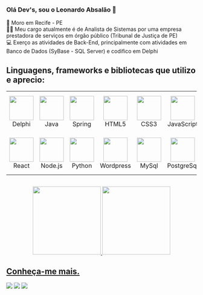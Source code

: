 ### Olá Dev's, sou o Leonardo Absalão 👋


:pushpin: Moro em Recife - PE<br>
🧑‍💼 Meu cargo atualmente é de Analista de Sistemas por uma empresa prestadora de serviços em órgão público (Tribunal de Justiça de PE)<br> 
:computer: Exerço as atividades de Back-End, principalmente com atividades em Banco de Dados (SyBase - SQL Server) e codifico em Delphi<br>

## Linguagens, frameworks e bibliotecas que utilizo e aprecio:
<table>
  <tbody>
    <tr>
      <td width="25%" align="center">
        <img height="64px" src="https://img.icons8.com/color/48/000000/delphi-ide.png">
        <br>
        <span>Delphi</span>
      </td> 
      <td width="25%" align="center">
        <img height="64px" src="https://img.icons8.com/color/48/000000/java-coffee-cup-logo.png">
        <br>
        <span>Java</span>
      </td>
      <td width="25%" align="center">
        <img height="64px" src="https://img.icons8.com/color/48/000000/spring-logo.png">
        <br>
        <span>Spring<span>
      </td>
      <td width="25%" align="center">
        <img height="64px" src="https://img.icons8.com/color/48/000000/html-5.png">
        <br>
        <span>HTML5</span>
      </td>
      <td width="25%" align="center">
        <img height="64px" src="https://img.icons8.com/color/48/000000/css3.png">
        <br>
        <span>CSS3</span>
      </td>
      <td width="25%" align="center">
        <img height="64px" src="https://img.icons8.com/color/48/000000/javascript.png">
        <br>
        <span>JavaScript</span>
      </td>
      <td width="25%" align="center">
        <img height="64px" src="https://img.icons8.com/color/48/000000/angularjs.png">
        <br>
        <span>Angular</span>
      </td>
      <td width="25%" align="center">
        <img height="64px" src="https://img.icons8.com/color/48/000000/net-framework.png"/>
        <br>
        <span>.Net Core</span>
      </td>      
    </tr>
    <tr>
      <td width="25%" align="center">
        <img height="64px" src="https://img.icons8.com/color/48/000000/react-native.png">
        <br>
        <span>React</span>
      </td>
      <td width="25%" align="center">
        <img height="64px" src="https://img.icons8.com/color/48/000000/nodejs.png">
        <br>
        <span>Node.js</span>
      </td>
      <td width="25%" align="center">
        <img height="64px" src="https://img.icons8.com/color/48/000000/python.png">
        <br>
        <span>Python</span>
      </td>    
      <td width="25%" align="center">
        <img height="64px" src="https://img.icons8.com/color/48/000000/wordpress.png">
        <br>
        <span>Wordpress</span>
      </td>
      <td width="25%" align="center">
        <img height="64px" src="https://img.icons8.com/color/48/000000/mysql-logo.png">
        <br>
        <span>MySql</span>
      </td>    
      <td width="25%" align="center">
        <img height="64px" src="https://img.icons8.com/color/48/000000/postgreesql.png">
        <br>
        <span>PostgreSql</span>
      </td>    
      <td width="25%" align="center">
        <img height="64px" src="https://img.icons8.com/external-wanicon-lineal-color-wanicon/64/000000/external-sql-server-big-data-wanicon-lineal-color-wanicon.png"/>
        <br>
        <span>SQL Server</span>
      </td>     
      <td width="25%" align="center">
        <img height="64px" src="https://img.icons8.com/color/48/000000/visual-studio-code-2019.png"/>
        <br>
        <span>VS Code</span>
      </td>           
    </tr>
  </tbody>
</table>

##
<div align="center">
  <a href="https://github.com/leoabsalao">
  <img height="180em" src="https://github-readme-stats.vercel.app/api?username=leoabsalao&show_icons=true&theme=dark&include_all_commits=true&count_private=true"/>
  <img height="180em" src="https://github-readme-stats.vercel.app/api/top-langs/?username=leoabsalao&layout=compact&langs_count=7&theme=dark"/>
</div>

## Conheça-me mais.
<div>
     <a href="https://instagram.com/absalaoleo" target="_blank"><img src="https://img.shields.io/badge/-Instagram-%23E4405F?style=for-the-badge&logo=instagram&logoColor=white" target="_blank"></a>
  <a href = "mailto:leonardoabsalao@hotmail.com"><img src="https://img.shields.io/badge/Microsoft_Outlook-0078D4?style=for-the-badge&logo=microsoft-outlook&logoColor=white"></a>
  <a href="https://www.linkedin.com/in/leonardoabsalao/" target="_blank"><img src="https://img.shields.io/badge/-LinkedIn-%230077B5?style=for-the-badge&logo=linkedin&logoColor=white" target="_blank"></a> 
</div>

